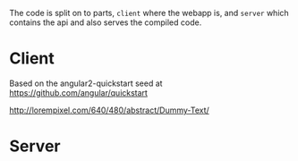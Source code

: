 The code is split on to parts, `client` where the webapp is, and `server`
which contains the api and also serves the compiled code.

# Client

  Based on the angular2-quickstart seed at https://github.com/angular/quickstart

  http://lorempixel.com/640/480/abstract/Dummy-Text/

# Server

